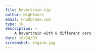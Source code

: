 ```yaml
---
file: hovertrain.zip
author: Nightmare
email: knud@raex.com
type: jk
description: >
    A hovertrain with 8 different cars
date: 10/24/99
screenshot: engine.jpg
---
```

